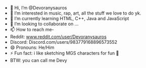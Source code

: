 - 👋 Hi, I’m @Devoranysauros
- 👀 I’m interested in music, rap, art, all the stuff we love to do yk.
- 🌱 I’m currently learning HTML, C++, Java and JavaScript
- 💞️ I’m looking to collaborate on ...
- 📫 How to reach me-
- Reddit: www.reddit.com/user/Devoranysauros
- Discord: Discord.com/users/983779168896573552 
- 😄 Pronouns: He/Him
- ⚡ Fun fact: i like sketching MGS characters for fun 📝
- BTW: you can call me Devy
<!---
Devoranysauros/Devoranysauros is a ✨ special ✨ repository because its `README.md` (this file) appears on your GitHub profile.
You can click the Preview link to take a look at your changes.
--->

